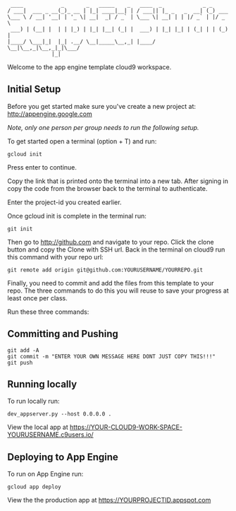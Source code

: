 
     ____            _       _   _____    _   ____  _             _ _       
    / ___|  ___ _ __(_)_ __ | |_| ____|__| | / ___|| |_ _   _  __| (_) ___  
    \___ \ / __| '__| | '_ \| __|  _| / _` | \___ \| __| | | |/ _` | |/ _ \ 
     ___) | (__| |  | | |_) | |_| |__| (_| |  ___) | |_| |_| | (_| | | (_) |
    |____/ \___|_|  |_| .__/ \__|_____\__,_| |____/ \__|\__,_|\__,_|_|\___/ 
                  |_|                                                   


Welcome to the app engine template cloud9 workspace.

## Initial Setup

Before you get started make sure you've create a new project at:
<http://appengine.google.com>

_Note, only one person per group needs to run the following setup._

To get started open a terminal (option + T) and run:

    gcloud init

Press enter to continue.

Copy the link that is printed onto the terminal into a new tab. After signing in
copy the code from the browser back to the terminal to authenticate.

Enter the project-id you created earlier.

Once gcloud init is complete in the terminal run:

    git init

Then go to <http://github.com> and navigate to your repo. Click the clone button
and copy the Clone with SSH url. Back in the terminal on cloud9 run this command
with your repo url:

    git remote add origin git@github.com:YOURUSERNAME/YOURREPO.git

Finally, you need to commit and add the files from this template to your repo.
The three commands to do this you will reuse to save your progress at least once
per class.

Run these three commands:

## Committing and Pushing

    git add -A
    git commit -m "ENTER YOUR OWN MESSAGE HERE DONT JUST COPY THIS!!!"
    git push
    
## Running locally

To run locally run:

    dev_appserver.py --host 0.0.0.0 .
    
View the local app at <https://YOUR-CLOUD9-WORK-SPACE-YOURUSERNAME.c9users.io/>

## Deploying to App Engine

To run on App Engine run:

    gcloud app deploy
    
View the the production app at <https://YOURPROJECTID.appspot.com>
